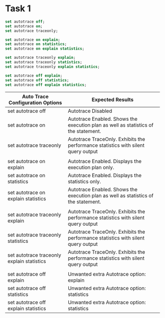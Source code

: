 # Task 1

```sql
set autotrace off;
set autotrace on;
set autotrace traceonly;

set autotrace on explain;
set autotrace on statistics;
set autotrace on explain statistics;

set autotrace traceonly explain;
set autotrace traceonly statistics;
set autotrace traceonly explain statistics;

set autotrace off explain;
set autotrace off statistics;
set autotrace off explain statistics;
```
| Auto Trace Configuration Options           | Expected Results                                                                    |
| ------------------------------------------ | ----------------------------------------------------------------------------------- |
| set autotrace off                          | Autotrace Disabled                                                                  |
| set autotrace on                           | Autotrace Enabled. Shows the execution plan as well as statistics of the statement. |
| set autotrace traceonly                    | Autotrace TraceOnly.  Exhibits the performance statistics with silent query output  |
|                                            |                                                                                     |
| set autotrace on explain                   | Autotrace Enabled. Displays the execution plan only.                                |
| set autotrace on statistics                | Autotrace Enabled. Displays the statistics only.                                    |
| set autotrace on explain statistics        | Autotrace Enabled. Shows the execution plan as well as statistics of the statement. |
|                                            |                                                                                     |
| set autotrace traceonly explain            | Autotrace TraceOnly.  Exhibits the performance statistics with silent query output  |
| set autotrace traceonly statistics         | Autotrace TraceOnly.  Exhibits the performance statistics with silent query output  |
| set autotrace traceonly explain statistics | Autotrace TraceOnly.  Exhibits the performance statistics with silent query output  |
|                                            |                                                                                     |
| set autotrace off explain                  | Unwanted extra Autotrace option: explain                                            |
| set autotrace off statistics               | Unwanted extra Autotrace option: statistics                                         |
| set autotrace off explain statistics       | Unwanted extra Autotrace option: statistics                                         |